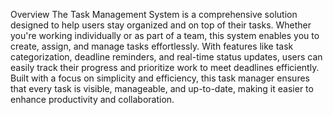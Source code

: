 Overview
  The Task Management System is a comprehensive solution designed to help users stay organized and on top of their tasks. 
  Whether you're working individually or as part of a team, this system enables you to create, assign, and manage tasks effortlessly.
  With features like task categorization, deadline reminders, and real-time status updates, users can easily track their progress and prioritize 
  work to meet deadlines efficiently.
  Built with a focus on simplicity and efficiency, this task manager ensures that every task is visible, manageable, and up-to-date, making it 
  easier to enhance productivity and collaboration.
